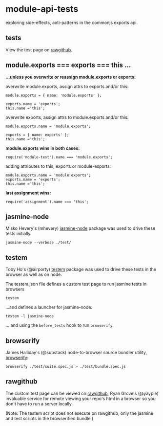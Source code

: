 module-api-tests
================

exploring side-effects, anti-patterns in the commonjs exports api.

tests
-----

View the test page on 
<a href='https://rawgithub.com/dfkaye/module-api-tests/master/test.html' 
   target='_new' title='opens new window or tab'>rawgithub</a>.
      

module.exports === exports === this ...
---------------------------------------

__...unless you overwrite or reassign module.exports or exports:__

overwrite module.exports, assign attrs to exports and/or this:

    module.exports = { name: 'module.exports' };
    
    exports.name = 'exports';
    this.name ='this';

overwrite exports, assign attrs to module.exports and/or this:

    module.exports.name = 'module.exports';
    
    exports = { name: exports' };
    this.name ='this';
    
__module.exports wins in both cases:__

    require('module-test').name === 'module.exports';

    
adding attributes to this, exports or module-exports:

    module.exports.name = 'module.exports';
    exports.name = 'exports';
    this.name ='this';
    
__last assignment wins:__

    require('assignment').name === 'this';

    
jasmine-node
------------

Misko Hevery's (mhevery) [jasmine-node](https://github.com/mhevery/jasmine-node) 
package was used to drive these tests initially.

    jasmine-node --verbose ./test/

    
testem
------

Toby Ho's (@airporty) [testem](https://github.com/airportyh/testem) package was 
used to drive these tests in the browser as well as on node.  

The testem.json file defines a custom test page to run jasmine tests in browsers

    testem 
    
...and defines a launcher for jasmine-node:

    testem -l jasmine-node
  
... and using the <code>before_tests</code> hook to run <code>browserify</code>.


browserify
----------

James Halliday's (@substack) node-to-browser source bundler utility, 
[browserify](https://github.com/substack/node-browserify):

    browserify ./test/suite.spec.js > ./test/bundle.spec.js

    
rawgithub
---------

The custom test page can be viewed on 
<a href='https://rawgithub.com/dfkaye/module-api-tests/master/test.html' 
   target='_new' title='opens new window or tab'>rawgithub</a>, 
Ryan Grove's (@yaypie) invaluable service for remote viewing your repo's html in 
a browser so you don't have to run a server locally.

(Note: The testem script does not execute on rawgithub, only the jasmine and test 
scripts in the browserified bundle.)
